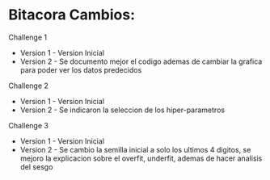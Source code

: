 # Bitacora Cambios:

Challenge 1
- Version 1 - Version Inicial
- Version 2 - Se documento mejor el codigo ademas de cambiar la grafica para poder ver los datos predecidos

Challenge 2
- Version 1 - Version Inicial
- Version 2 - Se indicaron la seleccion de los hiper-parametros

Challenge 3
- Version 1 - Version Inicial
- Version 2 - Se cambio la semilla inicial a solo los ultimos 4 digitos, se mejoro la explicacion sobre el overfit, underfit, ademas de hacer analisis del sesgo

